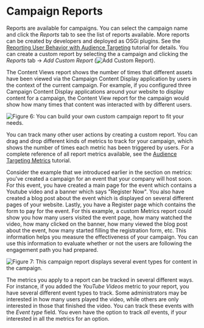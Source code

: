 # Campaign Reports [](id=campaign-reports)

Reports are available for campaigns. You can select the campaign name and click
the *Reports* tab to see the list of reports available. More reports can be
created by developers and deployed as OSGi plugins. See the
[Reporting User Behavior with Audience Targeting](/develop/tutorials/-/knowledge_base/7-1/reporting-user-behavior-with-audience-targeting)
tutorial for details. You can create a custom report by selecting the a campaign
and clicking the *Reports* tab &rarr; *Add Custom Report*
(![Add Custom Report](../../images-dxp/icon-add.png)).

The Content Views report shows the number of times that different assets have
been viewed via the Campaign Content Display application by users in the context
of the current campaign. For example, if you configured three Campaign Content
Display applications around your website to display content for a campaign, the
Content View report for the campaign would show how many times that content was
interacted with by different users.

![Figure 6: You can build your own custom campaign report to fit your needs.](../../images-dxp/audience-targeting-report-builder.png)

You can track many other user actions by creating a custom report. You can drag
and drop different kinds of metrics to track for your campaign, which shows the
number of times each metric has been triggered by users. For a complete
reference of all report metrics available, see the
[Audience Targeting Metrics](/develop/tutorials/-/knowledge_base/7-1/audience-targeting-metrics)
tutorial.

Consider the example that we introduced earlier in the section on metrics:
you've created a campaign for an event that your company will host soon. For
this event, you have created a main page for the event which contains a Youtube
video and a banner which says "Register Now". You also have created a blog post
about the event which is displayed on several different pages of your website.
Lastly, you have a Register page which contains the form to pay for the event.
For this example, a custom Metrics report could show you how many users visited
the event page, how many watched the video, how many clicked on the banner, how
many viewed the blog post about the event, how many started filling the
registration form, etc. This information helps you measure the effectiveness of
your campaign. You can use this information to evaluate whether or not the users
are following the engagement path you had prepared.

![Figure 7: This campaign report displays several event types for content in the campaign.](../../images-dxp/audience-targeting-campaign-report.png)

The metrics you apply to a report can be tracked in several different ways. For
instance, if you added the *YouTube Videos* metric to your report, you have
several different event types to track. Some administrators may be interested in
how many users played the video, while others are only interested in those that
finished the video. You can track these events with the *Event type* field. You
even have the option to track *all* events, if your interested in all the
metrics for an option.
